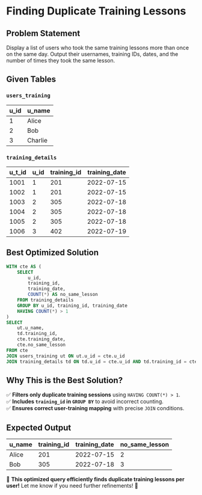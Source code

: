 # Finding Duplicate Training Lessons

## Problem Statement
Display a list of users who took the same training lessons more than once on the same day. Output their usernames, training IDs, dates, and the number of times they took the same lesson.

## Given Tables
### `users_training`
| u_id | u_name |
|------|--------|
| 1    | Alice  |
| 2    | Bob    |
| 3    | Charlie|

### `training_details`
| u_t_id | u_id | training_id | training_date |
|--------|------|-------------|---------------|
| 1001   | 1    | 201         | 2022-07-15    |
| 1002   | 1    | 201         | 2022-07-15    |
| 1003   | 2    | 305         | 2022-07-18    |
| 1004   | 2    | 305         | 2022-07-18    |
| 1005   | 2    | 305         | 2022-07-18    |
| 1006   | 3    | 402         | 2022-07-19    |

## Best Optimized Solution
```sql
WITH cte AS (
    SELECT 
        u_id,
        training_id,
        training_date,
        COUNT(*) AS no_same_lesson
    FROM training_details
    GROUP BY u_id, training_id, training_date
    HAVING COUNT(*) > 1
)
SELECT 
    ut.u_name,
    td.training_id,
    cte.training_date,
    cte.no_same_lesson
FROM cte
JOIN users_training ut ON ut.u_id = cte.u_id
JOIN training_details td ON td.u_id = cte.u_id AND td.training_id = cte.training_id AND td.training_date = cte.training_date;
```

## **Why This is the Best Solution?**
✅ **Filters only duplicate training sessions** using `HAVING COUNT(*) > 1`.  
✅ **Includes `training_id` in `GROUP BY`** to avoid incorrect counting.  
✅ **Ensures correct user-training mapping** with precise `JOIN` conditions.  

## **Expected Output**
| u_name  | training_id | training_date | no_same_lesson |
|---------|------------|--------------|---------------|
| Alice   | 201       | 2022-07-15   | 2             |
| Bob     | 305       | 2022-07-18   | 3             |

🚀 **This optimized query efficiently finds duplicate training lessons per user!** Let me know if you need further refinements! 🎯
